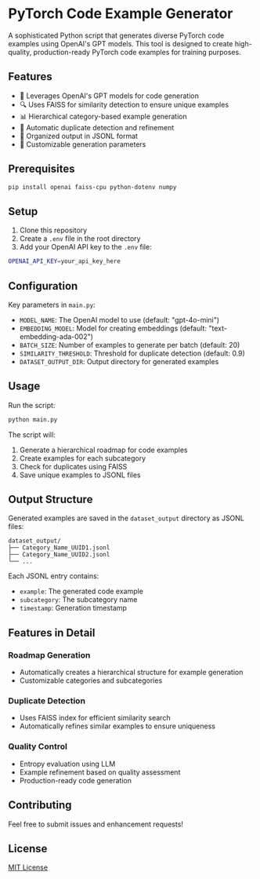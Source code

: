 # PyTorch Code Example Generator

A sophisticated Python script that generates diverse PyTorch code examples using OpenAI's GPT models. This tool is designed to create high-quality, production-ready PyTorch code examples for training purposes.

## Features

- 🤖 Leverages OpenAI's GPT models for code generation
- 🔍 Uses FAISS for similarity detection to ensure unique examples
- 📊 Hierarchical category-based example generation
- 🔄 Automatic duplicate detection and refinement
- 💾 Organized output in JSONL format
- 🎯 Customizable generation parameters

## Prerequisites
```bash
pip install openai faiss-cpu python-dotenv numpy
```


## Setup

1. Clone this repository
2. Create a `.env` file in the root directory
3. Add your OpenAI API key to the `.env` file:
```bash
OPENAI_API_KEY=your_api_key_here
```


## Configuration

Key parameters in `main.py`:

- `MODEL_NAME`: The OpenAI model to use (default: "gpt-4o-mini")
- `EMBEDDING_MODEL`: Model for creating embeddings (default: "text-embedding-ada-002")
- `BATCH_SIZE`: Number of examples to generate per batch (default: 20)
- `SIMILARITY_THRESHOLD`: Threshold for duplicate detection (default: 0.9)
- `DATASET_OUTPUT_DIR`: Output directory for generated examples

## Usage

Run the script:
```bash
python main.py
```


The script will:
1. Generate a hierarchical roadmap for code examples
2. Create examples for each subcategory
3. Check for duplicates using FAISS
4. Save unique examples to JSONL files

## Output Structure

Generated examples are saved in the `dataset_output` directory as JSONL files:
```
dataset_output/
├── Category_Name_UUID1.jsonl
├── Category_Name_UUID2.jsonl
└── ...
```


Each JSONL entry contains:
- `example`: The generated code example
- `subcategory`: The subcategory name
- `timestamp`: Generation timestamp

## Features in Detail

### Roadmap Generation
- Automatically creates a hierarchical structure for example generation
- Customizable categories and subcategories

### Duplicate Detection
- Uses FAISS index for efficient similarity search
- Automatically refines similar examples to ensure uniqueness

### Quality Control
- Entropy evaluation using LLM
- Example refinement based on quality assessment
- Production-ready code generation

## Contributing

Feel free to submit issues and enhancement requests!

## License

[MIT License](LICENSE)